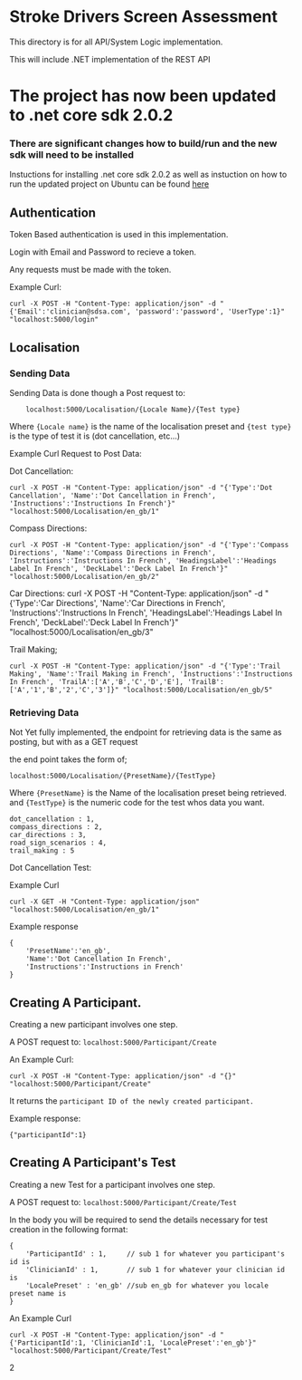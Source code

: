 # Stroke Drivers Screen Assessment 

This directory is for all API/System Logic implementation.

This will include .NET implementation of the REST API

# The project has now been updated to .net core sdk 2.0.2 
### There are significant changes how to build/run and the new sdk will need to be installed
Instuctions for installing .net core sdk 2.0.2 as well as instuction on  how to run the updated project on Ubuntu can be found [here](https://www.microsoft.com/net/learn/get-started/linuxubuntu)


## Authentication

Token Based authentication is used in this implementation.

Login with Email and Password to recieve a token.

Any requests must be made with the token.

Example Curl:
```
curl -X POST -H "Content-Type: application/json" -d "{'Email':'clinician@sdsa.com', 'password':'password', 'UserType':1}" "localhost:5000/login"

```

## Localisation

### Sending Data

Sending Data is done though a Post request to:

```
    localhost:5000/Localisation/{Locale Name}/{Test type}
```

Where `{Locale name}` is the name of the localisation preset and `{test type}` is the type of test it is (dot cancellation, etc...)


Example Curl Request to Post Data:

Dot Cancellation:
```
curl -X POST -H "Content-Type: application/json" -d "{'Type':'Dot Cancellation', 'Name':'Dot Cancellation in French', 'Instructions':'Instructions In French'}" "localhost:5000/Localisation/en_gb/1"
```

Compass Directions:
```
curl -X POST -H "Content-Type: application/json" -d "{'Type':'Compass Directions', 'Name':'Compass Directions in French', 'Instructions':'Instructions In French', 'HeadingsLabel':'Headings Label In French', 'DeckLabel':'Deck Label In French'}" "localhost:5000/Localisation/en_gb/2"

```

Car Directions:
curl -X POST -H "Content-Type: application/json" -d "{'Type':'Car Directions', 'Name':'Car Directions in French', 'Instructions':'Instructions In French', 'HeadingsLabel':'Headings Label In French', 'DeckLabel':'Deck Label In French'}" "localhost:5000/Localisation/en_gb/3"


Trail Making;

```
curl -X POST -H "Content-Type: application/json" -d "{'Type':'Trail Making', 'Name':'Trail Making in French', 'Instructions':'Instructions In French', 'TrailA':['A','B','C','D','E'], 'TrailB':['A','1','B','2','C','3']}" "localhost:5000/Localisation/en_gb/5"
```

### Retrieving Data

Not Yet fully implemented, the endpoint for retrieving data is the same as posting, but with as  a GET request

the end point takes the form of;

```
localhost:5000/Localisation/{PresetName}/{TestType}
```

Where `{PresetName}` is the Name of the localisation preset being retrieved. and `{TestType}` is the numeric code for the test whos data you want.

```
dot_cancellation : 1,
compass_directions : 2,
car_directions : 3,
road_sign_scenarios : 4,
trail_making : 5
```

Dot Cancellation Test:

Example Curl
```
curl -X GET -H "Content-Type: application/json" "localhost:5000/Localisation/en_gb/1"
```

Example response
```
{
    'PresetName':'en_gb',
    'Name':'Dot Cancellation In French',
    'Instructions':'Instructions in French'
}
```


## Creating A Participant.

Creating a new participant involves one step.

A POST request to: `localhost:5000/Participant/Create`

An Example Curl:
```
curl -X POST -H "Content-Type: application/json" -d "{}" "localhost:5000/Participant/Create"

```
It returns the `participant ID of the newly created participant. `

Example response:
```
{"participantId":1}
```

## Creating A Participant's Test

Creating a new Test for a participant involves one step.

A POST request to: `localhost:5000/Participant/Create/Test`

In the body you will be required to send the details necessary for test creation in the following format:

```
{
    'ParticipantId' : 1,     // sub 1 for whatever you participant's id is
    'ClinicianId' : 1,       // sub 1 for whatever your clinician id is
    'LocalePreset' : 'en_gb' //sub en_gb for whatever you locale preset name is
}
```

An Example Curl
```
curl -X POST -H "Content-Type: application/json" -d "{'ParticipantId':1, 'ClinicianId':1, 'LocalePreset':'en_gb'}" "localhost:5000/Participant/Create/Test"
```
2
